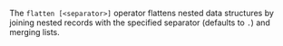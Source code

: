 The `flatten [<separator>]` operator flattens nested data structures by joining
nested records with the specified separator (defaults to `.`) and merging lists.
